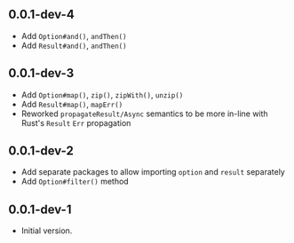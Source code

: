 ## 0.0.1-dev-4

- Add `Option#and()`, `andThen()`
- Add `Result#and()`, `andThen()`

## 0.0.1-dev-3

- Add `Option#map()`, `zip()`, `zipWith()`, `unzip()`
- Add `Result#map()`, `mapErr()`
- Reworked `propagateResult/Async` semantics to be more in-line with Rust's `Result` `Err` propagation

## 0.0.1-dev-2

- Add separate packages to allow importing `option` and `result` separately
- Add `Option#filter()` method

## 0.0.1-dev-1

- Initial version.
